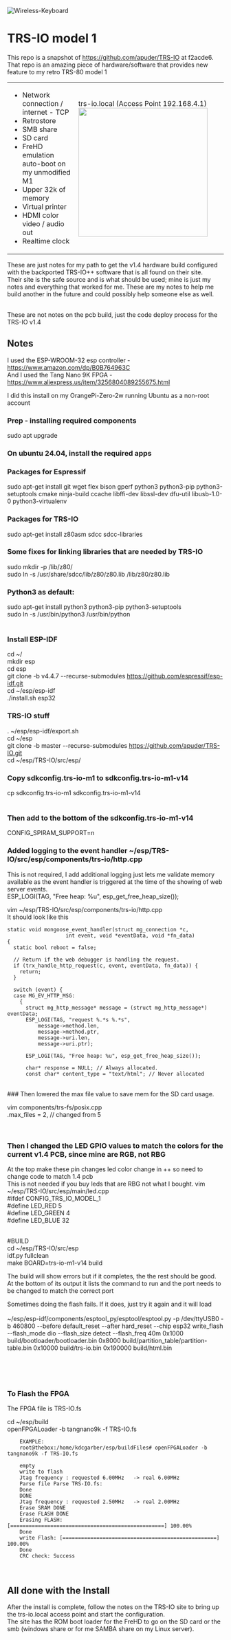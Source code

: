 ![Wireless-Keyboard](/images/trs-80MotherboardKeyBoard3.jpg?raw=true "Header")

# TRS-IO model 1

This repo is a snapshot of https://github.com/apuder/TRS-IO at f2acde6.<br>
That repo is an amazing piece of hardware/software that provides new feature to my retro TRS-80 model 1<br>

<table>
  <tr>
    <td>
      <ul>
        <li>Network connection / internet - TCP</li>
        <li>Retrostore</li>
        <li>SMB share</li>
        <li>SD card</li>
        <li>FreHD emulation auto-boot on my unmodified M1</li>
        <li>Upper 32k of memory</li>
        <li>Virtual printer</li>
        <li>HDMI color video / audio out</li>
        <li>Realtime clock</li>
      </ul>
    </td>
    <td>
      trs-io.local (Access Point 192.168.4.1)
      <img src="https://github.com/kdcgarber/TRS-IO-for-the-Model-1/blob/main/images/WebPage.gif" width="300" height="300">
    </td>
  </tr>
</table>



These are just notes for my path to get the v1.4 hardware build configured with the backported TRS-IO++ software that is all found on their site.<br>
Their site is the safe source and is what should be used; mine is just my notes and everything that worked for me.
These are my notes to help me build another in the future and could possibly help someone else as well.<br>
<br>


These are not notes on the pcb build, just the code deploy process for the TRS-IO v1.4<br>

## Notes

I used the ESP-WROOM-32 esp controller - https://www.amazon.com/dp/B0B764963C<br>
And I used the Tang Nano 9K FPGA - https://www.aliexpress.us/item/3256804089255675.html<br>


I did this install on my OrangePi-Zero-2w running Ubuntu as a non-root account<br>

### Prep - installing required components<br>
sudo apt upgrade<br>
### On ubuntu 24.04, install the required apps<br>
### Packages for Espressif<br>
sudo apt-get install git wget flex bison gperf python3 python3-pip python3-setuptools cmake ninja-build ccache libffi-dev libssl-dev dfu-util libusb-1.0-0 python3-virtualenv<br>
###  Packages for TRS-IO<br>
sudo apt-get install z80asm sdcc sdcc-libraries<br>
###  Some fixes for linking libraries that are needed by TRS-IO<br>
sudo mkdir -p /lib/z80/<br>
sudo ln -s /usr/share/sdcc/lib/z80/z80.lib /lib/z80/z80.lib<br>
###  Python3 as default:<br>
sudo apt-get install python3 python3-pip python3-setuptools<br>
sudo ln -s /usr/bin/python3 /usr/bin/python<br>
<br>

###  Install ESP-IDF<br>
cd ~/<br>
mkdir esp<br>
cd esp<br>
git clone -b v4.4.7 --recurse-submodules https://github.com/espressif/esp-idf.git<br>
cd ~/esp/esp-idf<br>
./install.sh esp32<br>



### TRS-IO stuff<br>
.  ~/esp/esp-idf/export.sh<br>
cd ~/esp<br>
git clone -b master --recurse-submodules https://github.com/apuder/TRS-IO.git <br>
cd ~/esp/TRS-IO/src/esp/ <br>

### Copy sdkconfig.trs-io-m1 to sdkconfig.trs-io-m1-v14<br>
cp sdkconfig.trs-io-m1 sdkconfig.trs-io-m1-v14<br>
<br>
### Then add to the bottom of the sdkconfig.trs-io-m1-v14<br>
CONFIG_SPIRAM_SUPPORT=n<br>



### Added logging to the event handler   ~/esp/TRS-IO/src/esp/components/trs-io/http.cpp <br>
This is not required, I add additional logging just lets me validate memory available as the event handler is triggered at the time of the showing of web server events.<br>
    ESP_LOGI(TAG, "Free heap: %u", esp_get_free_heap_size());<br>

vim   ~/esp/TRS-IO/src/esp/components/trs-io/http.cpp <br>
It should look like this<br>

	static void mongoose_event_handler(struct mg_connection *c,
					   int event, void *eventData, void *fn_data)
	{
	  static bool reboot = false;

	  // Return if the web debugger is handling the request.
	  if (trx_handle_http_request(c, event, eventData, fn_data)) {
	    return;
	  }

	  switch (event) {
	  case MG_EV_HTTP_MSG:
	    {
	      struct mg_http_message* message = (struct mg_http_message*) eventData;
	      ESP_LOGI(TAG, "request %.*s %.*s",
		      message->method.len,
		      message->method.ptr,
		      message->uri.len,
		      message->uri.ptr);

	      ESP_LOGI(TAG, "Free heap: %u", esp_get_free_heap_size());

	      char* response = NULL; // Always allocated.
	      const char* content_type = "text/html"; // Never allocated



<br>
### Then lowered the max file value to save mem for the SD card usage.<br>

vim components/trs-fs/posix.cpp<br>
 .max_files = 2,  // changed from 5<br>

<br>

			
### Then I changed the LED GPIO values to match the colors for the current v1.4 PCB, since mine are RGB, not RBG<br>


At the top make these pin changes led color change in ++ so need to change code to match 1.4 pcb<br>
This is not needed if you buy leds that are RBG not what I bought.
vim ~/esp/TRS-IO/src/esp/main/led.cpp<br>
#ifdef CONFIG_TRS_IO_MODEL_1<br>
#define LED_RED 5<br>
#define LED_GREEN 4<br>
#define LED_BLUE 32<br>
<br>


#BUILD<br>
cd ~/esp/TRS-IO/src/esp<br>
idf.py fullclean<br>
make BOARD=trs-io-m1-v14 build<br>

The build will show errors but if it completes, the the rest should be good.<br>
At the bottom of its output it lists the command to run and the port needs to be changed to match the correct port<br>

Sometimes doing the flash fails. If it does, just try it again and it will load<br><br>
~/esp/esp-idf/components/esptool_py/esptool/esptool.py -p /dev/ttyUSB0  -b 460800 --before default_reset --after hard_reset --chip esp32  write_flash --flash_mode dio --flash_size detect --flash_freq 40m 0x1000 build/bootloader/bootloader.bin 0x8000 build/partition_table/partition-table.bin 0x10000 build/trs-io.bin 0x190000 build/html.bin<br>


<br><br><br>





###  To Flash the FPGA

The FPGA file is TRS-IO.fs<br>

cd  ~/esp/build<br>
openFPGALoader -b tangnano9k -f TRS-IO.fs

		EXAMPLE:
		root@thebox:/home/kdcgarber/esp/buildFiles# openFPGALoader -b tangnano9k -f TRS-IO.fs
		
		empty
		write to flash
		Jtag frequency : requested 6.00MHz   -> real 6.00MHz
		Parse file Parse TRS-IO.fs:
		Done
		DONE
		Jtag frequency : requested 2.50MHz   -> real 2.00MHz
		Erase SRAM DONE
		Erase FLASH DONE
		Erasing FLASH: [==================================================] 100.00%
		Done
		write Flash: [==================================================] 100.00%
		Done
		CRC check: Success
		


<br>

## All done with the Install

After the install is complete, follow the notes on the TRS-IO site to bring up the trs-io.local access point and start the configuration.<br>
The site has the ROM boot loader for the FreHD to go on the SD card or the smb (windows share or for me SAMBA share on my Linux server).<br>





